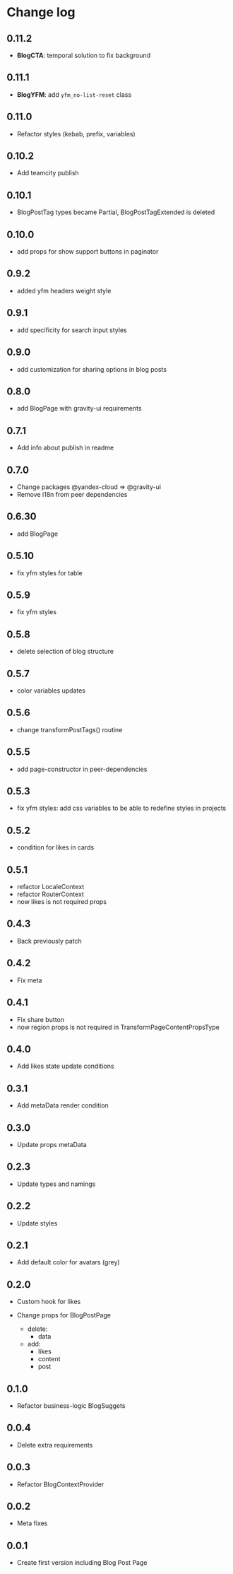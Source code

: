 # Change log

## 0.11.2

- **BlogCTA**: temporal solution to fix background

## 0.11.1

- **BlogYFM**: add `yfm_no-list-reset` class

## 0.11.0

- Refactor styles (kebab, prefix, variables)

## 0.10.2

- Add teamcity publish

## 0.10.1

- BlogPostTag types became Partial, BlogPostTagExtended is deleted

## 0.10.0

- add props for show support buttons in paginator

## 0.9.2

- added yfm headers weight style

## 0.9.1

- add specificity for search input styles

## 0.9.0

- add customization for sharing options in blog posts

## 0.8.0

- add BlogPage with gravity-ui requirements

## 0.7.1

- Add info about publish in readme

## 0.7.0

- Change packages @yandex-cloud => @gravity-ui
- Remove i18n from peer dependencies

## 0.6.30

- add BlogPage

## 0.5.10

- fix yfm styles for table

## 0.5.9

- fix yfm styles

## 0.5.8

- delete selection of blog structure

## 0.5.7

- color variables updates

## 0.5.6

- change transformPostTags() routine

## 0.5.5

- add page-constructor in peer-dependencies

## 0.5.3

- fix yfm styles: add css variables to be able to redefine styles in projects

## 0.5.2

- condition for likes in cards

## 0.5.1

- refactor LocaleContext
- refactor RouterContext
- now likes is not required props

## 0.4.3

- Back previously patch

## 0.4.2

- Fix meta

## 0.4.1

- Fix share button
- now region props is not required in TransformPageContentPropsType

## 0.4.0

- Add likes state update conditions

## 0.3.1

- Add metaData render condition

## 0.3.0

- Update props metaData

## 0.2.3

- Update types and namings

## 0.2.2

- Update styles

## 0.2.1

- Add default color for avatars (grey)

## 0.2.0

- Custom hook for likes

- Change props for BlogPostPage
  - delete:
    - data
  - add:
    - likes
    - content
    - post

## 0.1.0

- Refactor business-logic BlogSuggets

## 0.0.4

- Delete extra requirements

## 0.0.3

- Refactor BlogContextProvider

## 0.0.2

- Meta fixes

## 0.0.1

- Create first version including Blog Post Page
